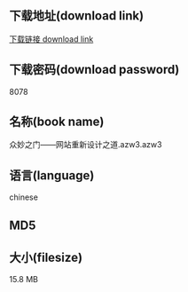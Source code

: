 ## 下载地址(download link)
[下载链接 download link](https://voluble-croquembouche-d321dc.netlify.app/?s=%E4%BC%97%E5%A6%99%E4%B9%8B%E9%97%A8%E2%80%94%E2%80%94%E7%BD%91%E7%AB%99%E9%87%8D%E6%96%B0%E8%AE%BE%E8%AE%A1%E4%B9%8B%E9%81%93.azw3)

## 下载密码(download password)
8078

## 名称(book name)
众妙之门——网站重新设计之道.azw3.azw3

## 语言(language)
chinese

## MD5


## 大小(filesize)
15.8 MB
